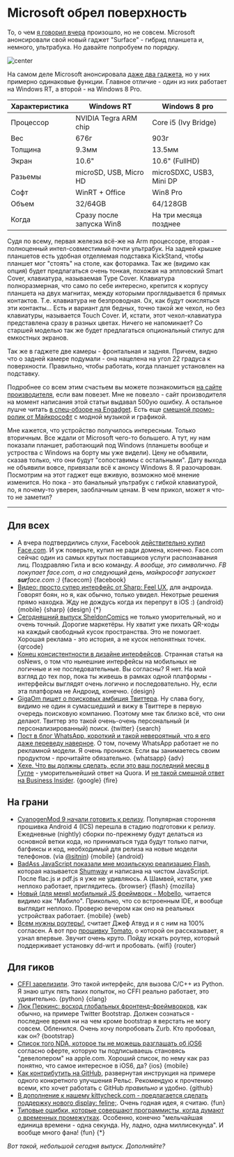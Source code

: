 # Microsoft обрел поверхность

То, о чем [я говорил вчера](/post/2012-06-18/) произошло, но не совсем. Microsoft анонсировали свой новый гаджет "Surface" - гибрид планшета и, немного, ультрабука. Но давайте попробуем по порядку.

![center](https://img.skitch.com/20120619-1ipnnjdy3xb34bat7kna2erfib.png)

На самом деле Microsoft анонсировала [даже два гаджета](http://www.microsoft.com/global/surface/en/us/renderingassets/surfacespecsheet.pdf), но у них примерно одинаковые функции. Главное отличие - один из них работает на Windows RT, а второй - на Windows 8 Pro. 

<table class="table table-striped">
<thead><tr><th>Характеристика</th><th>Windows RT<th>Windows 8 pro</th></tr></thead>
<tbody>
<tr><td>Процессор</td><td>NVIDIA Tegra ARM chip</td><td>Core i5 (Ivy Bridge)</td></tr>
<tr><td>Вес</td><td>676г</td><td>903г</td></tr>
<tr><td>Толщина</td><td>9.3мм</td><td>13.5мм</td></tr>
<tr><td>Экран</td><td>10.6"</td><td>10.6" (FullHD)</td></tr>
<tr><td>Разьемы</td><td>microSD, USB, Micro HD</td><td>microSDXC, USB3, Mini DP</td></tr>
<tr><td>Софт</td><td>WinRT + Office</td><td>Win8 Pro</td></tr>
<tr><td>Объем</td><td>32/64GB</td><td>64/128GB</td></tr>
<tr><td>Когда</td><td>Сразу после запуска Win8</td><td>На три месяца позднее</td></tr>
</tbody>
</table>


Судя по всему, первая железка всё-же на Arm процессоре, вторая - полноценный интел-совместимый почти ультрабук. На задней крышке планшетов есть удобная отделяемая подставка KickStand, чтобы планшет мог "стоять" на столе, как фоторамка. Так же (видимо как опция) будет предлагаться очень тонкая, похожая на эппловский Smart Cover, клавиатура, называемая Type Cover. Клавиатура полноразмерная, что само по себе интересно, крепится к корпусу планшета на двух магнитах, между которыми проглядывается 6 прямых контактов. Т.е. клавиатура не безпроводная. Ох, как будут окисляться эти контакты...  Есть и вариант для бедных, точно такой же чехол, но без клавиатуры, называется Touch Cover. И, кстати, этот чехол-клавиатура представлена сразу в разных цветах. Ничего не напоминает? Со старшей моделью так же будет предлагаться опциональный стилус для емкостных экранов.

Так же в гаджете две камеры - фронтальная и задняя. Причем, видно что о задней камере подумали - она нацелена на угол 22 градуса к поверхности. Правильно, чтобы работать, когда планшет установлен на подставку.

Подробнее со всем этим счастьем вы можете познакомиться [на сайте производителя](http://www.microsoft.com/surface/en/us/default.aspx), если вам повезет. Мне не повезло - сайт производителя на момент написания этой статьи выдавал 500ую ошибку. А остальное лушче читать [в спец-обзоре на Engadget](http://www.engadget.com/2012/06/18/hands-on-with-microsoft-surface-for-windows-rt/). Есть еще [смешной промо-ролик от Майкрософт](http://www.youtube.com/watch?v=dpzu3HM2CIo) с модной музыкой и графикой.

Мне кажется, что устройство получилось интересным. Только вторичным. Все ждали от Microsoft чего-то большего. А тут, ну нам показали планшет, работающий под Windows (планшеты вообще и устроства с Windows на борту мы уже видели). Цену не объявили, сказав только, что они будут "сопоставимы с остальными". Дату выхода не объявили вовсе, привязали всё к анонсу Windows 8. Я разочарован. Посмотрим на этот гаджет еще вживую, возможно моё мнение изменится. Но пока - это банальный ультрабук с гибкой клавиатурой, по, я почему-то уверен, заоблачным ценам. В чем прикол, может я что-то не заметил?

-----

## Для всех
* А вчера подтвердились слухи, Facebook [действительно купил Face.com](http://face.com/blog/facebook-acquires-face-com/). И уж поверьте, купил не ради домена, конечно. Face.com сейчас один из самых крутых поставщиков услуги распознавания лиц. Поздравляю Гила и всю команду. *А вообще, это символично. FB покупает face.com, а на следующий день, майкрософт запускает **sur**face.com :)* {facecom} {facebook}
* [Видео: просто супер интерфейс от Sharp: Feel UX](http://vimeo.com/43224490), для андроида. Говорят боян, но я, как обычно, только увидел. Некотрые решения прямо находка. Жду не дождусь когда их перепрут в iOS :) {android} {mobile} {sharp} {design} {*}
* [Сегодняшний выпуск SheldonComics](http://www.sheldoncomics.com/store/item/originalart.html?strip=120618) не только уморительный, но и очень точный. Дорогие маркетёры. Ну хватит уже пихать QR-коды на каждый свободный кусок пространства. Это не помогает. Хорошая реклама - это история, а не кусок непонятных точек. {qrcode}
* [Конец консистентности в дизайне интерфейсов](http://www.osnews.com/story/26085/The_death_of_consistency_in_UI_design). Странная статья на osNews, о том что нынешние интерфейсы на мобильных не логичные и не последовательные. Вы согласны? Я нет. На мой взгляд до тех пор, пока ты живешь в рамках одной платформы - интерфейсы выглядят очень логично и последовательно. Ну, если эта платформа не Андроид, конечно. {design}
* [GigaOm пишет о поисковых амбиция Твиттера](http://gigaom.com/2012/06/18/twitter-slowly-unfolding-its-search-ambitions/). Ну слава богу, видимо не один я сумасшедший и вижу в Твиттере в первую очередь поисковую компанию. Поэтому мне так близко всё, что они делают. Твиттер это такой очень-очень персональный (и персонализированный) поиск. {twitter} {search}
* [Пост в блог WhatsApp, короткий и такой невероятный, что я его даже переведу наверное](http://blog.whatsapp.com/index.php/2012/06/why-we-dont-sell-ads/). О том, почему WhatsApp работает не по рекламной модели. Я очень проникся. Если вы занимаетесь своим продуктом - прочитайте обязательно. {whatsapp} {adv}
* [Хехе. Что вы должны сделать, если это ваш последний месяц в Гугле](http://www.quora.com/Google/What-perks-would-you-take-advantage-of-if-you-had-one-last-month-at-Google) - уморительнейший ответ на Quora. И [не такой смешной ответ на Business Insider](http://www.businessinsider.com/heres-what-every-google-employee-must-do-before-they-quit-2012-6). {google} {fire}

## На грани
* [CyanogenMod 9 начали готовить к релизу](http://www.cyanogenmod.com/blog/cm9-code-freeze-has-started). Популярная сторонняя прошивка Android 4 (ICS) перешла в стадию подготовки к релизу. Ежедневные (nightly) сборки по-прежнему будут делаться из основной ветки кода, но приниматься туда будут только патчи, багфиксы и код, необходимый для релиза на новые модели телефонов. (via [@sitnin](http://github.com/sitnin)) {mobile} {android}
* [BadAss JavaScript показали мне мозильскую реализацию Flash](http://badassjs.com/post/25369867558/shumway-mozillas-flash-vm-and-runtime-in-javascript), которая называется [Shumway](https://github.com/mozilla/shumway) и написана на чистом JavaScript. После flac.js и pdf.js я уже не удивляюсь. А Шамвей, кстати, уже неплохо работает, приглядитесь. {browser} {flash} {mozilla}
* [Новый (для меня) мобильный JS фреймворк - Mobello](http://mobello.github.com/), читается видимо как "Мабило". Прикольно, что со встроенным IDE, и вообще выглядит неплохо. Проверю вечером как оно на реальных устройствах работает. {mobile} {web}
* [Всем нужны роутеры!](http://www.codinghorror.com/blog/2012/06/because-everyone-still-needs-a-router.html), считает Джеф Атвуд и я с ним на 100% согласен. А вот про [прошивку Tomato](http://en.wikipedia.org/wiki/Tomato_(firmware)), о которой он рассказывает, я узнал впервые. Звучит очень круто. Пойду искать роутер, который поддерживает установку dd-wrt и пробовать. {wifi} {router}


## Для гиков
* [CFFI зарелизили](http://morepypy.blogspot.co.uk/2012/06/release-01-of-cffi.html). Это такой интерфейс, для вызова C/C++ из Python. Я знаю штук пять таких попыток, но CFFI реально работает, это удивительно. {python} {clang}
* [Люк Перкинс: восход глобальных фронтенд-фреймворков](http://blog.appfog.com/twitter-bootstrap-and-the-rise-of-total-front-end-frameworks/), как обычно, на примере Twitter Bootstrap. Должен сознаться - последнее время ни на чем кроме bootstrap я верстать не могу совсем. Обленился. Очень хочу попробовать Zurb. Кто пробовал, как он? {bootstrap}
* [Список того NDA, которое ты не можешь разглашать об iOS6](http://david-smith.org/blog/2012/06/18/ios-6-nda-cheatsheet/) согласно оферте, которую ты подписываешь становясь "девелопером" на apple.com. Хороший список, по нему как раз понятно, что самое интересное в iOS6, да? {ios} {mobile}
* [Как контрибутить на GitHub](http://excid3.com/blog/how-to-contribute-to-open-source-on-github/), развернутая инструкция на примере одного конкретного улучшения Рельс. Рекомендую к прочтению всеми, кто хочет работать с GitHub *правильно* и удобно. {github}
* [В дополнение к нашему kittycheck.com - предлагается сделать поддержку нового display: feline;](http://displayfeline.com/). Очень годная идея, я считаю. {fun}
* [Типовые ошибки, которые совершают программисты, когда думают о временных промежутках](http://infiniteundo.com/post/25326999628/falsehoods-programmers-believe-about-time). Особенно, конечно "мельчайшая единица времени - одна секунда. Ну, ладно, одна миллисекунда". И вообще много фана! {fun} {*}

*Вот такой, небольшой сегодня выпуск. Дополняйте?*
